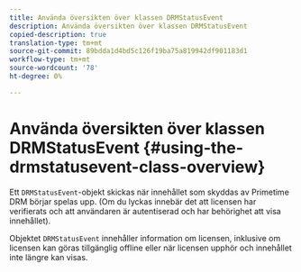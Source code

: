 ```yaml
---
title: Använda översikten över klassen DRMStatusEvent
description: Använda översikten över klassen DRMStatusEvent
copied-description: true
translation-type: tm+mt
source-git-commit: 89bdda1d4bd5c126f19ba75a819942df901183d1
workflow-type: tm+mt
source-wordcount: '78'
ht-degree: 0%

---
```



# Använda översikten över klassen DRMStatusEvent {#using-the-drmstatusevent-class-overview}

Ett `DRMStatusEvent`-objekt skickas när innehållet som skyddas av Primetime DRM börjar spelas upp. (Om du lyckas innebär det att licensen har verifierats och att användaren är autentiserad och har behörighet att visa innehållet).

Objektet `DRMStatusEvent` innehåller information om licensen, inklusive om licensen kan göras tillgänglig offline eller när licensen upphör och innehållet inte längre kan visas.
